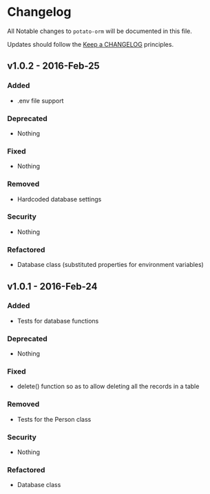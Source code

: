 # Changelog

All Notable changes to `potato-orm` will be documented in this file.

Updates should follow the [Keep a CHANGELOG](http://keepachangelog.com/) principles.

## v1.0.2 - 2016-Feb-25

### Added
- .env file support

### Deprecated
- Nothing

### Fixed
- Nothing

### Removed
- Hardcoded database settings

### Security
- Nothing

### Refactored
- Database class (substituted properties for environment variables)

## v1.0.1 - 2016-Feb-24

### Added
- Tests for database functions

### Deprecated
- Nothing

### Fixed
- delete() function so as to allow deleting all the records in a table

### Removed
- Tests for the Person class

### Security
- Nothing

### Refactored
- Database class
